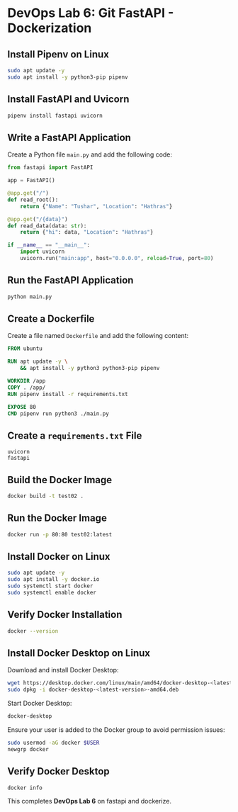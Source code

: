 # DevOps Lab 6: Git FastAPI - Dockerization

## Install Pipenv on Linux
```bash
sudo apt update -y
sudo apt install -y python3-pip pipenv
```

## Install FastAPI and Uvicorn
```bash
pipenv install fastapi uvicorn
```

## Write a FastAPI Application
Create a Python file `main.py` and add the following code:

```python
from fastapi import FastAPI

app = FastAPI()

@app.get("/")
def read_root():
    return {"Name": "Tushar", "Location": "Hathras"}

@app.get("/{data}")
def read_data(data: str):
    return {"hi": data, "Location": "Hathras"}

if __name__ == "__main__":
    import uvicorn
    uvicorn.run("main:app", host="0.0.0.0", reload=True, port=80)
```

## Run the FastAPI Application
```bash
python main.py
```

## Create a Dockerfile
Create a file named `Dockerfile` and add the following content:

```Dockerfile
FROM ubuntu

RUN apt update -y \
    && apt install -y python3 python3-pip pipenv

WORKDIR /app
COPY . /app/
RUN pipenv install -r requirements.txt

EXPOSE 80
CMD pipenv run python3 ./main.py
```

## Create a `requirements.txt` File
```text
uvicorn
fastapi
```

## Build the Docker Image
```bash
docker build -t test02 .
```

## Run the Docker Image
```bash
docker run -p 80:80 test02:latest
```

## Install Docker on Linux
```bash
sudo apt update -y
sudo apt install -y docker.io
sudo systemctl start docker
sudo systemctl enable docker
```

## Verify Docker Installation
```bash
docker --version
```

## Install Docker Desktop on Linux
Download and install Docker Desktop:
```bash
wget https://desktop.docker.com/linux/main/amd64/docker-desktop-<latest-version>-amd64.deb
sudo dpkg -i docker-desktop-<latest-version>-amd64.deb
```

Start Docker Desktop:
```bash
docker-desktop
```

Ensure your user is added to the Docker group to avoid permission issues:
```bash
sudo usermod -aG docker $USER
newgrp docker
```

## Verify Docker Desktop
```bash
docker info
```

This completes **DevOps Lab 6** on fastapi and dockerize.

